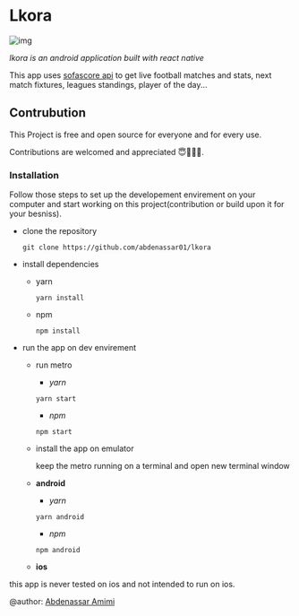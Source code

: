 # Lkora

![img](https://thumbs.gfycat.com/AntiquePastelEeve-mobile.jpg)

_lkora is an android application built with react native_ 


This app uses [sofascore api](https://sofascore.com) to get live football matches and stats, next match fixtures, leagues standings, player of the day...


## Contrubution


This Project is free and open source for everyone and for every use.

Contributions are welcomed and appreciated 😇👨🏻‍💻.

### Installation

Follow those steps to set up the developement envirement on your computer and start working on this project(contribution or build upon it for your besniss).


- clone the repository

    ```
    git clone https://github.com/abdenassar01/lkora
    ```

- install dependencies
  
  - yarn

    ```
    yarn install
    ```
  - npm 
    ```
    npm install
    ```

- run the app on dev envirement
  - run metro
    
    - *yarn*

    ```
    yarn start
    ```
    - *npm*

    ```
    npm start
    ```
  - install the app on emulator


    keep the metro running on a terminal and open new terminal window 

  - **android**

      - *yarn*

      ```
      yarn android
      ```
      - *npm*

      ```
      npm android
      ```
  - **ios**

this app is never tested on ios and not intended to run on ios.



@author: [Abdenassar Amimi](https://nassardev.me)
